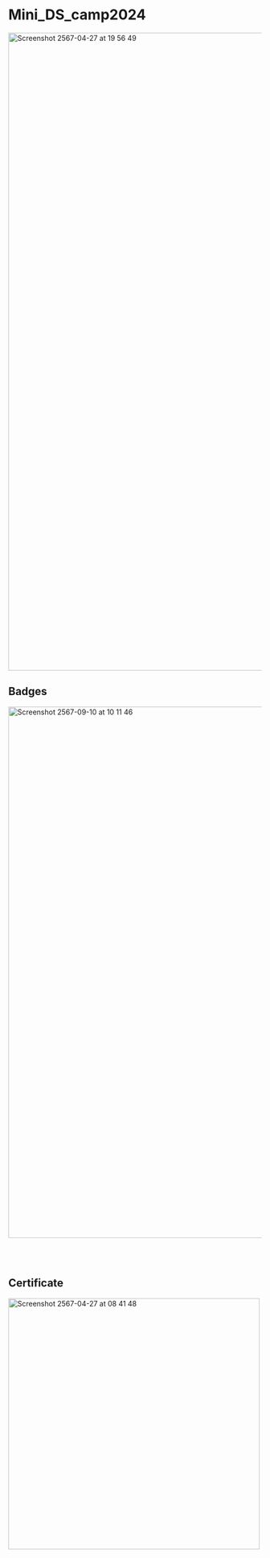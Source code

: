 # Mini_DS_camp2024



<img width="1270" alt="Screenshot 2567-04-27 at 19 56 49" src="https://github.com/KMkhim/Mini_DS_camp2024/assets/152082969/4b56f0d2-c316-4d15-82cd-4e219ccd909b">


## Badges

<img width="1058" alt="Screenshot 2567-09-10 at 10 11 46" src="https://github.com/user-attachments/assets/0d4474a6-f3d1-47ca-be9f-68f31deef99b">



<br/><br/>
## Certificate

<img width="500" alt="Screenshot 2567-04-27 at 08 41 48" src="https://github.com/KMkhim/Mini_DS_camp2024/assets/152082969/20936c3c-ca87-45f9-8bae-24141bd54372">


<br/><br/><br/>
